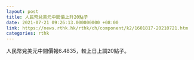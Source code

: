 ```yaml
---
layout: post
title: 人民幣兌美元中間價上升20點子
date: 2021-07-21 09:26:13.000000000 +08:00
link: https://news.rthk.hk/rthk/ch/component/k2/1601817-20210721.htm
categories: rthk
---
```


人民幣兌美元中間價報6.4835，較上日上調20點子。
